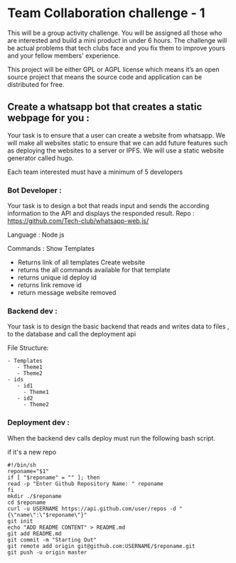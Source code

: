 # Team Collaboration challenge - 1

This will be a group activity challenge. You will be assigned all those who are interested and build a mini product in under 6 hours. The challenge will be actual problems that tech clubs face and you fix them to improve yours and your fellow members' experience.  

This project will be either GPL or AGPL license which means it’s an open source project that means the source code and application can be distributed for free.

## Create a whatsapp bot that creates a static webpage for you :
Your task is to ensure that a user can create a website from whatsapp. We will make all websites static to ensure that we can add future features such as deploying the websites to a server or IPFS. We will use a static website generator called hugo. 

Each team interested must have a minimum of 5 developers 

### Bot Developer : 
Your task is to design a bot that reads input and sends the according information to the API and displays the responded result. 
Repo : 
https://github.com/Tech-club/whatsapp-web.js/

Language :
Node js

Commands :
Show Templates 
- Returns link of all templates 
Create website <template-name>
 - returns the all commands available for that template 
 - returns unique id
 deploy id 
 - returns link 
remove id 
 - return message website removed

### Backend dev : 
Your task is to design the basic backend that reads and writes data to files , to the database and call the deployment api

File Structure:

````
- Templates 
   - Theme1 
   - Theme2
- ids
   - id1
     - Theme1 
   - id2 
     - Theme2
````

### Deployment dev : 
When the backend dev calls deploy must run the following bash script. 

if it's a new repo
```console
#!/bin/sh
reponame="$1"
if [ "$reponame" = "" ]; then
read -p "Enter Github Repository Name: " reponame
fi
mkdir ./$reponame
cd $reponame
curl -u USERNAME https://api.github.com/user/repos -d "{\"name\":\"$reponame\"}"
git init
echo "ADD README CONTENT" > README.md
git add README.md
git commit -m "Starting Out"
git remote add origin git@github.com:USERNAME/$reponame.git
git push -u origin master

```






